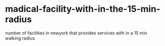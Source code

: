 # madical-facility-with-in-the-15-min-radius
number of facilities in newyork that provides services with in a 15 min walking radius 
